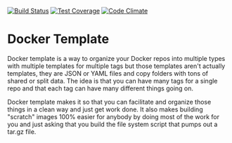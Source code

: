[![Build Status](https://travis-ci.org/envygeeks/docker-template.svg?branch=master)][travis]
[![Test Coverage](https://codeclimate.com/github/envygeeks/docker-template/badges/coverage.svg)][coverage]
[![Code Climate](https://codeclimate.com/github/envygeeks/docker-template/badges/gpa.svg)][codeclimate]

[codeclimate]: https://codeclimate.com/github/envygeeks/docker-template
[coverage]: https://codeclimate.com/github/envygeeks/docker-template/coverage
[travis]: https://travis-ci.org/envygeeks/docker-template

# Docker Template

Docker template is a way to organize your Docker repos into multiple types with
multiple templates for multiple tags but those templates aren't actually templates,
they are JSON or YAML files and copy folders with tons of shared or split data.
The idea is that you can have many tags for a single repo and that each tag
can have many different things going on.

Docker template makes it so that you can facilitate and organize those things in
a clean way and just get work done.  It also makes building "scratch" images 100%
easier for anybody by doing most of the work for you and just asking that you
build the file system script that pumps out a tar.gz file.
